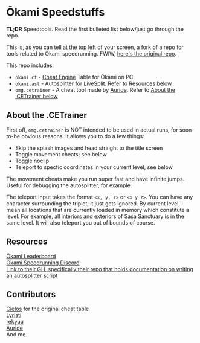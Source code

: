 # Ōkami Speedstuffs

**TL;DR** Speedtools. Read the first bulleted list below/just go through the repo.

This is, as you can tell at the top left of your screen, a fork of a repo for tools related to Ōkami speedrunning. FWIW, [here's the original repo](https://github.com/speedfuns/okami).

This repo includes:
- `okami.ct` - [Cheat Engine](https://cheatengine.org) Table for Ōkami on PC
- `okami.asl` - Autosplitter for [LiveSplit](https://livesplit.org). Refer to [Resources below](#resources)
-  `omg.cetrainer` - A cheat tool made by [Auride](https://github.com/dshepsis). Refer to [About the .CETrainer below](#about-the-cetrainer)

## About the .CETrainer
First off, `omg.cetrainer` is NOT intended to be used in actual runs, for soon-to-be obvious reasons.
It allows you to do a few things:
- Skip the splash images and head straight to the title screen
- Toggle movement cheats; see below
- Toggle noclip
- Teleport to specfic coordinates in your current level; see below

The movement cheats make you run super fast and have infinite jumps. Useful for debugging the autosplitter, for example.

The teleport input takes the format `<x, y, z>` or `<x y z>`. You can have any character surrounding the triplet; it just gets ignored. By current level, I mean all locations that are currently loaded in memory which constitute a level. For example, all interiors and exteriors of Sasa Sanctuary is in the same level. It will also teleport you out of bounds of course. 

## Resources

[Ōkami Leaderboard](https://www.speedrun.com/Okami)  
[Ōkami Speedrunning Discord](https://discord.gg/AQNKmMu)  
[Link to their GH, specifically their repo that holds documentation on writing an autosplitter script](https://github.com/LiveSplit/LiveSplit.AutoSplitters)

## Contributors

[Cielos](http://fearlessrevolution.com/viewtopic.php?t=5629) for the original cheat table  
[Lyriati](https://www.github.com/lyriati)  
[rekyuu](https://www.twitch.tv/rekyuus)  
[Auride](https://github.com/dshepsis)  
And me
